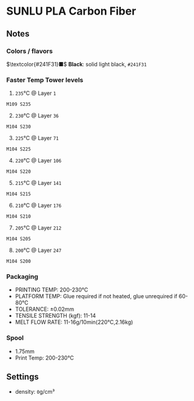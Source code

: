 # SUNLU PLA Carbon Fiber

## Notes

### Colors / flavors

$\textcolor{#241F31}■$ **Black**: solid light black, `#241F31`

### Faster Temp Tower levels

1. `235`°C @ Layer `1`
```
M109 S235
```
2. `230`°C @ Layer `36`
```
M104 S230
```
3. `225`°C @ Layer `71`
```
M104 S225
```
4. `220`°C @ Layer `106`
```
M104 S220
```
5. `215`°C @ Layer `141`
```
M104 S215
```
6. `210`°C @ Layer `176`
```
M104 S210
```
7. `205`°C @ Layer `212`
```
M104 S205
```
8. `200`°C @ Layer `247`
```
M104 S200
```

### Packaging

- PRINTING TEMP: 200-230°C
- PLATFORM TEMP: Glue required if not heated, glue unrequired if 60-80°C
- TOLERANCE: ±0.02mm
- TENSILE STRENGTH (kgf): 11-14
- MELT FLOW RATE: 11-16g/10min(220°C,2.16kg)

### Spool

- 1.75mm
- Print Temp: 200-230°C

## Settings

- density: `0`g/cm³
